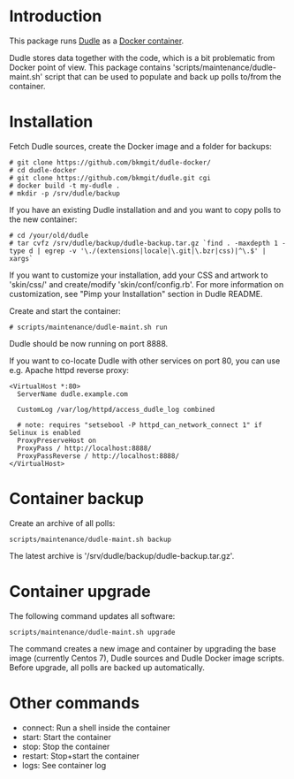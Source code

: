 Introduction
============

This package runs [Dudle](https://dudle.inf.tu-dresden.de/) as a [Docker container](https://www.docker.com/).

Dudle stores data together with the code, which is a bit problematic from Docker point of view. This package contains 'scripts/maintenance/dudle-maint.sh' script that can be used to populate and back up polls to/from the container.

Installation
============

Fetch Dudle sources, create the Docker image and a folder for backups:
    
    # git clone https://github.com/bkmgit/dudle-docker/
    # cd dudle-docker
    # git clone https://github.com/bkmgit/dudle.git cgi
    # docker build -t my-dudle .
    # mkdir -p /srv/dudle/backup

If you have an existing Dudle installation and and you want to copy polls to the new container:

    # cd /your/old/dudle
    # tar cvfz /srv/dudle/backup/dudle-backup.tar.gz `find . -maxdepth 1 -type d | egrep -v '\./(extensions|locale|\.git|\.bzr|css)|^\.$' | xargs`

If you want to customize your installation, add your CSS and artwork to 'skin/css/' and create/modify 'skin/conf/config.rb'. For more information on customization, see "Pimp your Installation" section in Dudle README.

Create and start the container:

    # scripts/maintenance/dudle-maint.sh run

Dudle should be now running on port 8888.

If you want to co-locate Dudle with other services on port 80, you can use e.g. Apache httpd reverse proxy:

    <VirtualHost *:80>
      ServerName dudle.example.com

      CustomLog /var/log/httpd/access_dudle_log combined

      # note: requires "setsebool -P httpd_can_network_connect 1" if Selinux is enabled
      ProxyPreserveHost on
      ProxyPass / http://localhost:8888/
      ProxyPassReverse / http://localhost:8888/
    </VirtualHost>

Container backup
================

Create an archive of all polls:

    scripts/maintenance/dudle-maint.sh backup

The latest archive is '/srv/dudle/backup/dudle-backup.tar.gz'.

Container upgrade
=================

The following command updates all software:

    scripts/maintenance/dudle-maint.sh upgrade

The command creates a new image and container by upgrading the base image (currently Centos 7), Dudle sources and Dudle Docker image scripts. Before upgrade, all polls are backed up automatically.

Other commands
==============

* connect: Run a shell inside the container
* start: Start the container
* stop: Stop the container
* restart: Stop+start the container
* logs: See container log

